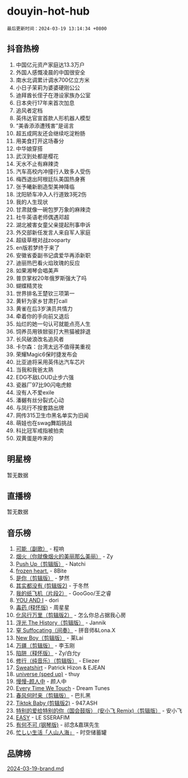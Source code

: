 # douyin-hot-hub

`最后更新时间：2024-03-19 13:14:34 +0800`

## 抖音热榜

1. 中国亿元资产家庭达13.3万户
1. 外国人感慨凌晨的中国很安全
1. 南水北调累计调水700亿立方米
1. 小日子茉莉为婆婆硬刚公公
1. 迪拜酋长侄子在港设家族办公室
1. 日本央行17年来首次加息
1. 追风者定档
1. 英伟达官宣首款人形机器人模型
1. “美香添添遭残害”是谣言
1. 超五成网友还会继续吃淀粉肠
1. 用美食打开这场春分
1. 中华娘穿搭
1. 武汉到处都是樱花
1. 天水不止有麻辣烫
1. 汽车高校内冲撞行人致多人受伤
1. 梅西退出阿根廷队美国热身赛
1. 张予曦新剧造型美神降临
1. 沈阳轿车冲入人行道致3死2伤
1. 我的人生现状
1. 甘肃就像一碗包罗万象的麻辣烫
1. 社牛英语老师偶遇邓超
1. 湖北被害女童父亲提起刑事申诉
1. 外交部新任发言人来自军人家庭
1. 超级草根对战zooparty
1. en版若梦终于来了
1. 安徽省委副书记虞爱华再添新职
1. 迪丽热巴看火焰玫瑰的反应
1. 如果湘琴会唱美声
1. 普京掌权20年俄罗斯强大了吗
1. 蝴蝶精灵妆
1. 世界排名王楚钦三项第一
1. 黄轩为家乡甘肃打call
1. 黄雀在后3岁演员共情力
1. 牵着你的手向前又退后
1. 灿烂的她一句认可就能点亮人生
1. 饲养员用铁锨驱打大熊猫被辞退
1. 长风破浪改名追风者
1. 卡尔森：台湾太远不值得美重视
1. 荣耀Magic6保时捷发布会
1. 比亚迪将采用英伟达汽车芯片
1. 当我和我爸太熟
1. EDG不敌LOUD止步六强
1. 瓷器厂97比90闪电虎鲸
1. 没有人不爱exile
1. 潘樾有丝分裂式心动
1. 与凤行不按套路出牌
1. 网传315卫生巾黑名单实为旧闻
1. 萌娃也在swag舞蹈挑战
1. 科比冠军戒指被拍卖
1. 双黄蛋是咋来的

## 明星榜

暂无数据

## 直播榜

暂无数据

## 音乐榜

1. [可能（副歌）](https://sf5-hl-cdn-tos.douyinstatic.com/obj/tos-cn-ve-2774/cde1731888894259b333569393c2fb51) - 程响
1. [烟火（你就像烟火的美丽那么美丽）](https://sf5-hl-cdn-tos.douyinstatic.com/obj/tos-cn-ve-2774/oAO9ggQMdM8D1dpPfLvFaVQw0xXeWzFweHCR9A) - Zy
1. [Push Up（剪辑版）](https://sf5-hl-cdn-tos.douyinstatic.com/obj/tos-cn-ve-2774/oUZ8lAerCPgMmOQlO6CfhjyIIBRt81GjNgzqt4) - Natchi
1. [frozen heart.](https://sf5-hl-cdn-tos.douyinstatic.com/obj/tos-cn-ve-2774/oIIWJfyjIACZA9zQMtnJ6hQQhFC4vhCupoRBsO) - 8Bite
1. [是你（剪辑版）](https://sf5-hl-cdn-tos.douyinstatic.com/obj/tos-cn-ve-2774/46019dae783c4c969944217fe1cfafc4) - 梦然
1. [其实都没有 (剪辑版2)](https://sf5-hl-cdn-tos.douyinstatic.com/obj/tos-cn-ve-2774/oEBNQenHZtBhxYjGgUDQk0BCHTigQafgFlbQ7k) - 于冬然
1. [我的纸飞机（片段2）](https://sf5-hl-cdn-tos.douyinstatic.com/obj/tos-cn-ve-2774/oM2ZrKcg2CD5AeRB2gkeXOFB1IxAGJdZPazYHf) - GooGoo/王之睿
1. [YOU AND I](https://sf5-hl-cdn-tos.douyinstatic.com/obj/tos-cn-ve-2774/owHneC9pQaAQy2eFQdrfDbsugDhXJYFWBDZzAH) - dori
1. [毒药 (释怀版)](https://sf6-cdn-tos.douyinstatic.com/obj/tos-cn-ve-2774/oYILMEAzspdZBIzy4frJNB8ZHPHWAhiwowd4Ad) - 周星星
1. [化风行万里（剪辑版2）](https://sf5-hl-cdn-tos.douyinstatic.com/obj/tos-cn-ve-2774/oEWQJsIQhzBfrhMgczsZDgNaiFzvgAwMHPtyTB) - 怎么你总占据我心房
1. [浮光 The History（剪辑版）](https://sf3-cdn-tos.douyinstatic.com/obj/tos-cn-ve-2774/oIkABGgUD0nCgDneOBBKSj79UBoAZtQjIi3fbl) - Jannik
1. [窒 Suffocating（间奏）](https://sf5-hl-cdn-tos.douyinstatic.com/obj/tos-cn-ve-2774/oUtBYAhssQz2sxQrNTY6fxtgNBhJ1yMWh7IlWS) - 拼音师&Lona.X
1. [New Boy（剪辑版）](https://sf5-hl-cdn-tos.douyinstatic.com/obj/tos-cn-ve-2774/oAozkaGFcPxBerw7nBQfYf8z6CgCZAblDka2cl) - 莱Lai
1. [万疆（剪辑版）](https://sf6-cdn-tos.douyinstatic.com/obj/tos-cn-ve-2774/ooG7oVgFlDTelKCjCsTTobQvbdtj1BBQXnfZd8) - 李玉刚
1. [陷阱（释怀版）](https://sf6-cdn-tos.douyinstatic.com/obj/tos-cn-ve-2774/oE8C21LeZrzKLDFfQYgMzx4GAIHageG5IzayY7) - Zy/白允y
1. [修行（纯音乐）（剪辑版）](https://sf5-hl-cdn-tos.douyinstatic.com/obj/tos-cn-ve-2774/oconjmgByUNptBMJQHMAjSTCDeDxaSDQxgbeZk) - Eliezer
1. [Sweatshirt](https://sf3-cdn-tos.douyinstatic.com/obj/tos-cn-ve-2774/oIljDAEhoLZWOUjICBfkC4Uzg1QB1BFgNfItyL) - Patrick Hizon & EJEAN
1. [universe (sped up)](https://sf3-cdn-tos.douyinstatic.com/obj/tos-cn-ve-2774/oIQnurQLDCsdYeegkM4CKuVb23MZBXtX6QB8bv) - thuy
1. [慢慢-颜人中](https://sf3-cdn-tos.douyinstatic.com/obj/tos-cn-ve-2774/ocjHNfBXdBxQNC8ZGAeoLMFTUgtBg8bkExunDC) - 颜人中
1. [Every Time We Touch](https://sf5-hl-cdn-tos.douyinstatic.com/obj/tos-cn-ve-2774/ogN6lUKQeBBfEVhIOMikG1CcJjugxk1tztZyhP) - Dream Tunes
1. [春风何时来（剪辑版）](https://sf6-cdn-tos.douyinstatic.com/obj/tos-cn-ve-2774/owVZktEaoxHvc3Qbtf20XZgIDfCsFBLavBTl1M) - 巴扎黑
1. [Tiktok Baby (剪辑版2)](https://sf3-cdn-tos.douyinstatic.com/obj/tos-cn-ve-2774/409234e9be76489d9e51cf47453104f6) - 947.ASH
1. [特别的爱给特别的你（国会鼓版） (安小飞 Remix)（剪辑版）](https://sf3-cdn-tos.douyinstatic.com/obj/tos-cn-ve-2774/5d58984f252449de868a9b52f362d751) - 安小飞
1. [EASY](https://sf5-hl-cdn-tos.douyinstatic.com/obj/tos-cn-ve-2774/o0YWmCNo0QdVFEYlu0FfBBgNSie9S0Q5ZqDltv) - LE SSERAFIM
1. [有何不可 (钢琴版)](https://sf5-hl-cdn-tos.douyinstatic.com/obj/tos-cn-ve-2774/7bee6314dd404650b8923035b853e5ee) - 祁念&嘉琪先生
1. [忙しい生活「人山人海」](https://sf5-hl-cdn-tos.douyinstatic.com/obj/tos-cn-ve-2774/85e45ba5b18b40789757286816d99665) - 时空储蓄罐

## 品牌榜

[2024-03-19-brand.md](2024-03-19-brand.md)
